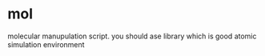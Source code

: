 # mol
molecular manupulation script. you should ase library which is good atomic simulation environment
